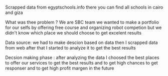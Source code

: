 Scrapped data from egyptschools.info  there you can find all schools in cairo and giza

What was thee problem ?
We are SBC team we wanted to make a portfolio for our selfs by offering free course and organizing robot competion
but we didn't know which place we should choose to get excelent results


Data source:
we had to make descion based on data then I scrapped data from web after that I started to analyze it to get the best results


Decsion making phase :
after analyzing the data I choosed the best places to offer our services to get the best results and to get high chances 
to get responser and to get high profit margen in the future
